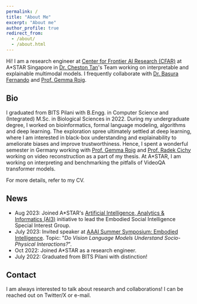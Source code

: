 ```yaml
---
permalink: /
title: "About Me"
excerpt: "About me"
author_profile: true
redirect_from: 
  - /about/
  - /about.html
---
```


Hi! I am a research engineer at [Center for Frontier AI Research (CFAR)](https://www.a-star.edu.sg/cfar) at A*STAR Singapore in [Dr. Cheston Tan](https://www.a-star.edu.sg/cfar/about-cfar/our-team/dr-cheston-tan)'s Team working on interpretable and explainable multimodal models. I frequently collaborate with [Dr. Basura Fernando](https://basurafernando.github.io/) and [Prof. Gemma Roig](www.cvai.cs.uni-frankfurt.de).

Bio
---
I graduated from BITS Pilani with B.Engg. in Computer Science and (Integrated) M.Sc. in Biological Sciences in 2022. 
During my undergraduate degree, I worked on bioinformatics, formal language modeling, algorithms and deep learning. 
The exploration spree ultimately settled at deep learning, where I am interested in black-box understanding and explainability to ameliorate biases and improve trustworthiness.
Hence, I spent a wonderful semester in  Germany working with [Prof. Gemma Roig](www.cvai.cs.uni-frankfurt.de) and [Prof. Radek Cichy](http://userpage.fu-berlin.de/rmcichy/) working on video reconstruction as a part of my thesis.
At A*STAR, I am working on interpreting and benchmarking the pitfalls of VideoQA transformer models.

For more details, refer to my CV.

News
------
- Aug 2023: Joined A*STAR's [Artificial Intelligence, Analytics & Informatics (AI3)](https://www.a-star.edu.sg/htco/ai3) initiative to lead the Embodied Social Intelligence Special Interest Group. 
- July 2023: Invited speaker at [AAAI Summer Symposium: Embodied Intelligence](https://sites.google.com/view/embodiedintelligence). Topic: "_Do Vision Language Models Understand Socio-Physical Interactions?_".
- Oct 2022: Joined A*STAR as a research engineer.
- July 2022: Graduated from BITS Pilani with distinction!

Contact
------
I am always interested to talk about research and collaborations! I can be reached out on Twitter/X or e-mail.